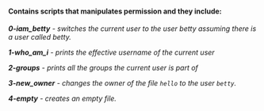 #### Contains scripts that manipulates permission and they include: ####
***0-iam_betty** - switches the current user to the user betty assuming there is a user called betty.*

***1-who_am_i** - prints the effective username of the current user*

***2-groups** - prints all the groups the current user is part of*

***3-new_owner** - changes the owner of the file `hello` to the user `betty`.*

***4-empty** - creates an empty file.*
